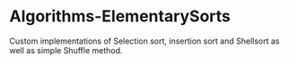 # Algorithms-ElementarySorts

Custom implementations of Selection sort, insertion sort and Shellsort as well as simple Shuffle method.

